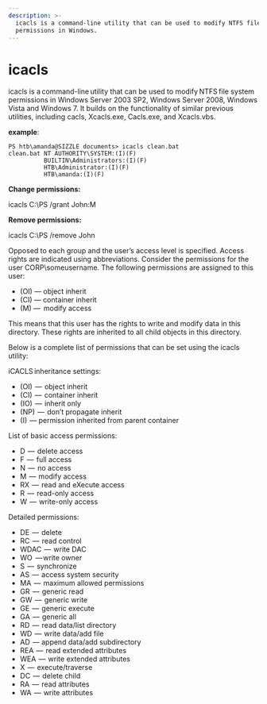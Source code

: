 ```yaml
---
description: >-
  icacls is a command-line utility that can be used to modify NTFS file system
  permissions in Windows.
---
```


# icacls

icacls is a command-line utility that can be used to modify NTFS file system permissions in Windows Server 2003 SP2, Windows Server 2008, Windows Vista and Windows 7. It builds on the functionality of similar previous utilities, including cacls, Xcacls.exe, Cacls.exe, and Xcacls.vbs.   

**example**: 

```text
PS htb\amanda@SIZZLE documents> icacls clean.bat 
clean.bat NT AUTHORITY\SYSTEM:(I)(F) 
          BUILTIN\Administrators:(I)(F) 
          HTB\Administrator:(I)(F) 
          HTB\amanda:(I)(F) 
```

**Change permissions:** 

icacls C:\PS /grant  John:M 

**Remove permissions:** 

icacls C:\PS /remove John 

Opposed to each group and the user’s access level is specified. Access rights are indicated using abbreviations. Consider the permissions for the user CORP\someusername. The following permissions are assigned to this user: 

* \(OI\) — object inherit 
* \(CI\) — container inherit 
* \(M\) —  modify access 

This means that this user has the rights to write and modify data in this directory. These rights are inherited to all child objects in this directory. 

Below is a complete list of permissions that can be set using the icacls utility: 

iCACLS inheritance settings: 

* \(OI\)  —  object inherit 
* \(CI\)  —  container inherit 
* \(IO\)  —  inherit only 
* \(NP\)  —  don’t propagate inherit 
* \(I\)  — permission inherited from parent container 

List of basic access permissions: 

* D  —  delete access 
* F  —  full access 
* N  —  no access 
* M  —  modify access 
* RX  —  read and eXecute access 
* R  —  read-only access 
* W  —  write-only access 

Detailed permissions: 

* DE  —  delete 
* RC  —  read control 
* WDAC  —  write DAC 
* WO  — write owner 
* S  —  synchronize 
* AS  —  access system security 
* MA  —  maximum allowed permissions 
* GR  —  generic read 
* GW  —  generic write 
* GE  —  generic execute 
* GA  —  generic all 
* RD  —  read data/list directory 
* WD  —  write data/add file 
* AD  — append data/add subdirectory 
* REA  —  read extended attributes 
* WEA  —  write extended attributes 
* X  —  execute/traverse 
* DC  —  delete child 
* RA  —  read attributes 
* WA  —  write attributes 


